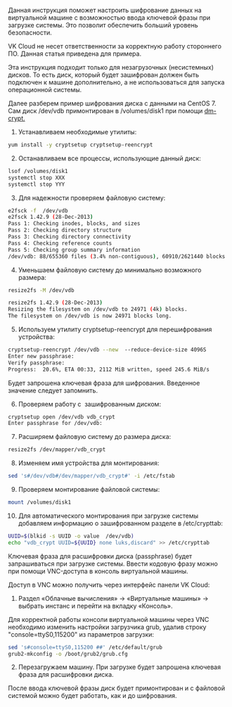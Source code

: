 Данная инструкция поможет настроить шифрование данных на виртуальной машине с возможностью ввода ключевой фразы при загрузке системы. Это позволит обеспечить больший уровень безопасности.

<warn>

VK Cloud не несет ответственности за корректную работу стороннего ПО. Данная статья приведена для примера.

</warn>

<info>

Эта инструкция подходит только для незагрузочных (несистемных) дисков. То есть диск, который будет зашифрован должен быть подключен к машине дополнительно, а не использоваться для запуска операционной системы.

</info>

Далее разберем пример шифрования диска с данными на CentOS 7. Сам диск /dev/vdb примонтирован в /volumes/disk1 при помощи [dm-crypt.](https://en.wikipedia.org/wiki/Dm-crypt)

1. Устанавливаем необходимые утилиты:

```bash
yum install -y cryptsetup cryptsetup-reencrypt
```

2. Останавливаем все процессы, использующие данный диск:

```bash
lsof /volumes/disk1
systemctl stop XXX
systemctl stop YYY
```

3. Для надежности проверяем файловую систему:

```bash
e2fsck -f  /dev/vdb
e2fsck 1.42.9 (28-Dec-2013)
Pass 1: Checking inodes, blocks, and sizes
Pass 2: Checking directory structure
Pass 3: Checking directory connectivity
Pass 4: Checking reference counts
Pass 5: Checking group summary information
/dev/vdb: 88/655360 files (3.4% non-contiguous), 60910/2621440 blocks
```

4. Уменьшаем файловую систему до минимально возможного размера:

```bash
resize2fs -M /dev/vdb

resize2fs 1.42.9 (28-Dec-2013)
Resizing the filesystem on /dev/vdb to 24971 (4k) blocks.
The filesystem on /dev/vdb is now 24971 blocks long.
```

5. Используем утилиту cryptsetup-reencrypt для перешифрования устройства:

```bash
cryptsetup-reencrypt /dev/vdb --new  --reduce-device-size 4096S
Enter new passphrase:
Verify passphrase:
Progress:  20.6%, ETA 00:33, 2112 MiB written, speed 245.6 MiB/s
```

Будет запрошена ключевая фраза для шифрования. Введенное значение следует запомнить.

6. Проверяем работу с  зашифрованным диском:

```bash
cryptsetup open /dev/vdb vdb_crypt
Enter passphrase for /dev/vdb:
```

7. Расширяем файловую систему до размера диска:

```bash
resize2fs /dev/mapper/vdb_crypt
```

8. Изменяем имя устройства для монтирования:

```bash
sed 's#/dev/vdb#/dev/mapper/vdb_crypt#' -i /etc/fstab
```

9. Проверяем монтирование файловой системы:

```bash
mount /volumes/disk1
```

10. Для автоматического монтирования при загрузке системы добавляем информацию о зашифрованном разделе в /etc/crypttab:

```bash
UUID=$(blkid -s UUID -o value  /dev/vdb)
echo "vdb_crypt UUID=${UUID} none luks,discard" >> /etc/crypttab
```

Ключевая фраза для расшифровки диска (passphrase) будет запрашиваться при загрузке системы. Ввести кодовую фразу можно при помощи VNC-доступа в консоль виртуальной машины.

Доступ в VNC можно получить через интерфейс панели VK Cloud:

1. Раздел «Облачные вычисления» → «Виртуальные машины» → выбрать инстанс и перейти на вкладку «Консоль».

Для корректной работы консоли виртуальной машины через VNC необходимо изменить настройки загрузчика grub, удалив строку "console=ttyS0,115200" из параметров загрузки:

```bash
sed 's#console=ttyS0,115200 ##' /etc/default/grub
grub2-mkconfig -o /boot/grub2/grub.cfg
```

2. Перезагружаем машину. При загрузке будет запрошена ключевая фраза для расшифровки диска.

После ввода ключевой фразы диск будет примонтирован и с файловой системой можно будет работать, как и до шифрования.
